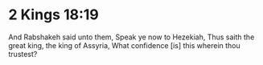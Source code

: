 # 2 Kings 18:19

And Rabshakeh said unto them, Speak ye now to Hezekiah, Thus saith the great king, the king of Assyria, What confidence [is] this wherein thou trustest?
